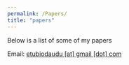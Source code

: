 ```yaml
---
permalink: /Papers/
title: "papers"
---
```


Below is a list of some of my papers

Email: <a href="mailto:etubiodaudu@gmail.com ">etubiodaudu [at] gmail [dot] com </a>
